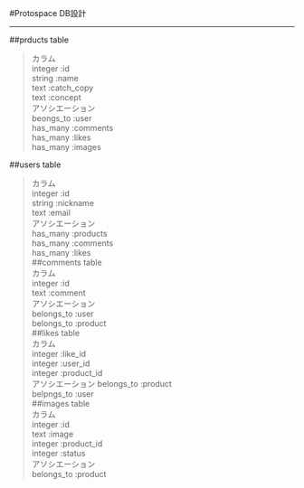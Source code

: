 #Protospace DB設計  
***  
##prducts table  
 >カラム  
   integer :id  
   string :name  
   text :catch_copy  
   text :concept  
 >アソシエーション  
   beongs_to :user  
   has_many :comments  
   has_many :likes  
   has_many :images  

##users table  
 >カラム  
   integer :id  
   string :nickname  
   text :email  
 >アソシエーション  
   has_many :products  
   has_many :comments  
   has_many :likes  
##comments table  
 >カラム  
   integer :id  
   text :comment  
 >アソシエーション  
   belongs_to :user  
   belongs_to :product  
##likes table  
 >カラム  
   integer :like_id  
   integer :user_id  
   integer :product_id  
 >アソシエーション 
   belongs_to :product  
   belpngs_to :user  
##images table  
 >カラム  
   integer :id  
   text :image  
   integer :product_id  
   integer :status  
 >アソシエーション  
   belongs_to :product  